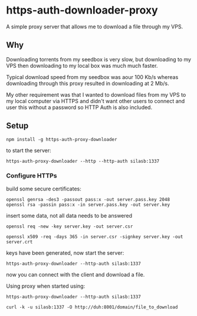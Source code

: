 # https-auth-downloader-proxy

A simple proxy server that allows me to download a file through my VPS.

## Why

Downloading torrents from my seedbox is very slow, but downloading to my VPS then downloading to my local box was much much faster.

Typical download speed from my seedbox was aour 100 Kb/s whereas downloading through this proxy resulted in downloading at 2 Mb/s.

My other requirement was that I wanted to download files from my VPS to my local computer via HTTPS and didn't want other users to connect and user this without a password so HTTP Auth is also included.

## Setup

    npm install -g https-auth-proxy-downloader

to start the server:

    https-auth-proxy-downloader --http --http-auth silasb:1337

### Configure HTTPs
    
build some secure certificates:

    openssl genrsa -des3 -passout pass:x -out server.pass.key 2048
    openssl rsa -passin pass:x -in server.pass.key -out server.key

insert some data, not all data needs to be answered

    openssl req -new -key server.key -out server.csr

    openssl x509 -req -days 365 -in server.csr -signkey server.key -out server.crt

keys have been generated, now start the server:

    https-auth-proxy-downloader --http-auth silasb:1337

now you can connect with the client and download a file.

Using proxy when started using:

    https-auth-proxy-downloader --http-auth silasb:1337

    curl -k -u silasb:1337 -O http://duh:8001/domain/file_to_download
